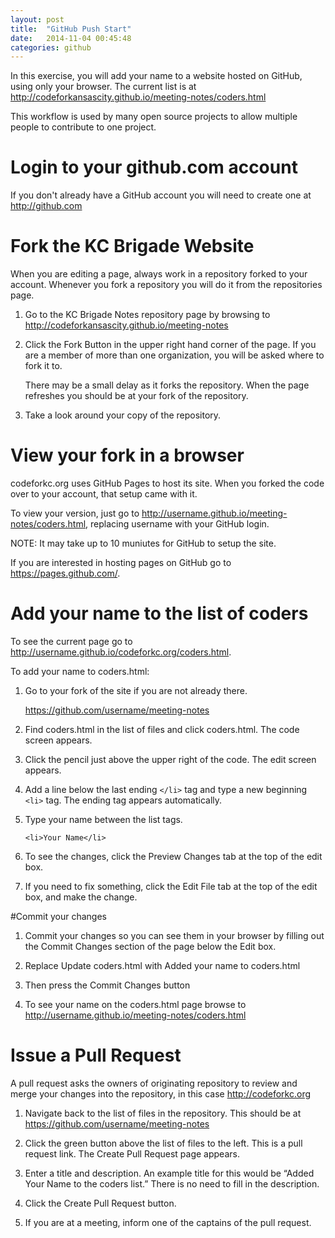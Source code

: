 ```yaml
---
layout: post
title:  "GitHub Push Start"
date:   2014-11-04 00:45:48
categories: github
---
```


In this exercise, you will add your name to a website hosted on GitHub, using only your browser.  The current list is at http://codeforkansascity.github.io/meeting-notes/coders.html

This workflow is used by many open source projects to allow multiple people to contribute to one project.



# Login to your github.com account
If you don't already have a GitHub account you will need to create one at http://github.com




# Fork the KC Brigade Website

When you are editing a page, always work in a repository forked to your account. Whenever you fork a repository you will do it from the repositories page.

1. Go to the KC Brigade Notes repository page by browsing to http://codeforkansascity.github.io/meeting-notes

2. Click the Fork Button in the upper right hand corner of the page.  If you are a member of more than one organization, you will be asked where to fork it to.  

   There may be a small delay as it forks the repository.
   When the page refreshes you should be at your fork of the repository.
   
3. Take a look around your copy of the repository.

# View your fork in a browser

codeforkc.org uses GitHub Pages to host its site.  When you forked the code over to your account, that setup came with it.  

To view your version, just go to http://username.github.io/meeting-notes/coders.html, replacing username with your GitHub login.

NOTE: It may take up to 10 muniutes for GitHub to setup the site.

If you are interested in hosting pages on GitHub go to https://pages.github.com/.

# Add your name to the list of coders

To see the current page go to http://username.github.io/codeforkc.org/coders.html.

To add your name to coders.html:  

1. Go to your fork of the site if you are not already there.

   https://github.com/username/meeting-notes

2. Find coders.html in the list of files and click coders.html. The code screen appears.

3. Click the pencil just above the upper right of the code. The edit screen appears.

4. Add a line below the last ending `</li>` tag and type a new beginning `<li>` tag. The ending tag appears automatically.

5. Type your name between the list tags.  

   ```<li>Your Name</li>```

6. To see the changes, click the Preview Changes tab at the top of the edit box.

7. If you need to fix something, click the Edit File tab at the top of the edit box, and make the change.

#Commit your changes
1. Commit your changes so you can see them in your browser by filling out the Commit Changes section of the page below the Edit box.

2. Replace Update coders.html with Added your name to coders.html

3. Then press the Commit Changes button

4. To see your name on the coders.html page browse to http://username.github.io/meeting-notes/coders.html

# Issue a Pull Request

A pull request asks the owners of originating repository to review and merge your changes into the repository, in this case http://codeforkc.org

1. Navigate back to the list of files in the repository. This should be at https://github.com/username/meeting-notes 

2. Click the green button above the list of files to the left.  This is a pull request link. The Create Pull Request page appears.

3. Enter a title and description.  An example title for this would be “Added Your Name to the coders list.” There is no need to fill in the description.

4.  Click the Create Pull Request button.

5.  If you are at a meeting, inform one of the captains of the pull request.


